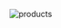 ![products](https://github.com/Syedhamzasherazi5/20101002-022_A4/assets/150144031/b021d5bb-1b78-4fc4-b4b8-21e3e28fd281)
